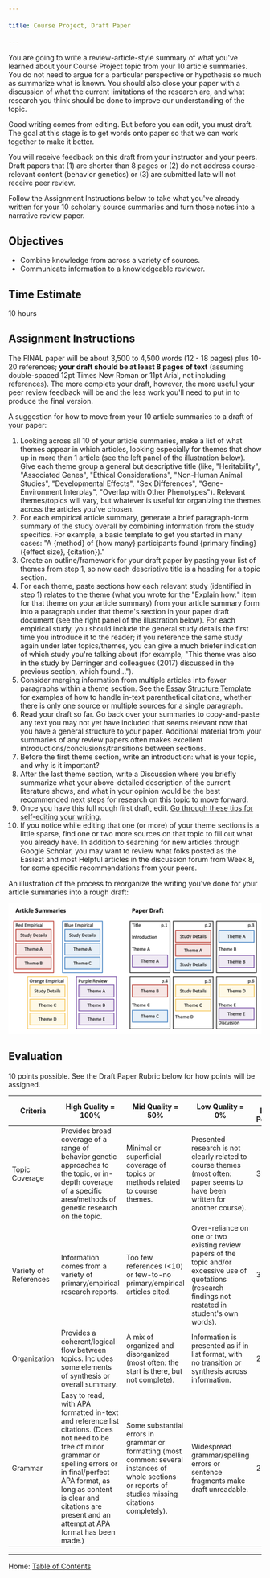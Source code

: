 ```yaml
---

title: Course Project, Draft Paper

---
```


You are going to write a review-article-style summary of what you've learned about your Course Project topic from your 10 article summaries. You do not need to argue for a particular perspective or hypothesis so much as summarize what is known. You should also close your paper with a discussion of what the current limitations of the research are, and what research you think should be done to improve our understanding of the topic.

Good writing comes from editing. But before you can edit, you must draft. The goal at this stage is to get words onto paper so that we can work together to make it better.

You will receive feedback on this draft from your instructor and your peers. Draft papers that (1) are shorter than 8 pages or (2) do not address course-relevant content (behavior genetics) or (3) are submitted late will not receive peer review.

Follow the Assignment Instructions below to take what you've already written for your 10 scholarly source summaries and turn those notes into a narrative review paper.

## Objectives

- Combine knowledge from across a variety of sources.
- Communicate information to a knowledgeable reviewer.

## Time Estimate

10 hours

## Assignment Instructions

The FINAL paper will be about 3,500 to 4,500 words (12 - 18 pages) plus 10-20 references; **your draft should be at least 8 pages of text** (assuming double-spaced 12pt Times New Roman or 11pt Arial, not including references). The more complete your draft, however, the more useful your peer review feedback will be and the less work you'll need to put in to produce the final version.

A suggestion for how to move from your 10 article summaries to a draft of your paper:

1. Looking across all 10 of your article summaries, make a list of what themes appear in which articles, looking especially for themes that show up in more than 1 article (see the left panel of the illustration below). Give each theme group a general but descriptive title (like, "Heritability", "Associated Genes", "Ethical Considerations", "Non-Human Animal Studies", "Developmental Effects", "Sex Differences", "Gene-Environment Interplay", "Overlap with Other Phenotypes"). Relevant themes/topics will vary, but whatever is useful for organizing the themes across the articles you've chosen.
2. For each empirical article summary, generate a brief paragraph-form summary of the study overall by combining information from the study specifics. For example, a basic template to get you started in many cases: "A {method} of {how many} participants found {primary finding} ({effect size}, {citation})."
3. Create an outline/framework for your draft paper by pasting your list of themes from step 1, so now each descriptive title is a heading for a topic section.
4. For each theme, paste sections how each relevant study (identified in step 1) relates to the theme (what you wrote for the "Explain how:" item for that theme on your article summary) from your article summary form into a paragraph under that theme's section in your paper draft document (see the right panel of the illustration below). For each empirical study, you should include the general study details the first time you introduce it to the reader; if you reference the same study again under later topics/themes, you can give a much briefer indication of which study you're talking about (for example, "This theme was also in the study by Derringer and colleagues (2017) discussed in the previous section, which found...").
5. Consider merging information from multiple articles into fewer paragraphs within a theme section. See the [Essay Structure Template](../materials/template_essay_structure.md) for examples of how to handle in-text parenthetical citations, whether there is only one source or multiple sources for a single paragraph.
6. Read your draft so far. Go back over your summaries to copy-and-paste any text you may not yet have included that seems relevant now that you have a general structure to your paper. Additional material from your summaries of any review papers often makes excellent introductions/conclusions/transitions between sections.
7. Before the first theme section, write an introduction: what is your topic, and why is it important?
8. After the last theme section, write a Discussion where you briefly summarize what your above-detailed description of the current literature shows, and what in your opinion would be the best recommended next steps for research on this topic to move forward.
9. Once you have this full rough first draft, edit. [Go through these tips for self-editing your writing.]()
10. If you notice while editing that one (or more) of your theme sections is a little sparse, find one or two more sources on that topic to fill out what you already have. In addition to searching for new articles through Google Scholar, you may want to review what folks posted as the Easiest and most Helpful articles in the discussion forum from Week 8, for some specific recommendations from your peers.

An illustration of the process to reorganize the writing you've done for your article summaries into a rough draft:

![An illustration of how to rearrange sections from the article summaries into a draft paper.](../img/illustration_organize_summaries_to_paper.png)

## Evaluation

10 points possible. See the Draft Paper Rubric below for how points will be assigned. 

| Criteria | High Quality = 100% | Mid Quality = 50% | Low Quality = 0% | Total Points Possible |
| --- | --- | --- | --- | --- |
| Topic Coverage | Provides broad coverage of a range of behavior genetic approaches to the topic, or in-depth coverage of a specific area/methods of genetic research on the topic. | Minimal or superficial coverage of topics or methods related to course themes. | Presented research is not clearly related to course themes (most often: paper seems to have been written for another course). | 3 points |
| Variety of References | Information comes from a variety of primary/empirical research reports. | Too few references (<10) or few-to-no primary/empirical articles cited. | Over-reliance on one or two existing review papers of the topic and/or excessive use of quotations (research findings not restated in student's own words). | 3 points |
| Organization | Provides a coherent/logical flow between topics. Includes some elements of synthesis or overall summary. | A mix of organized and disorganized (most often: the start is there, but not complete). | Information is presented as if in list format, with no transition or synthesis across information. | 2 points |
| Grammar | Easy to read, with APA formatted in-text and reference list citations. (Does not need to be free of minor grammar or spelling errors or in final/perfect APA format, as long as content is clear and citations are present and an attempt at APA format has been made.) | Some substantial errors in grammar or formatting (most common: several instances of whole sections or reports of studies missing citations completely). | Widespread grammar/spelling errors or sentence fragments make draft unreadable. | 2 points |

-----------

Home: [Table of Contents](../README.md)
